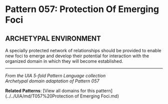 # Pattern 057: Protection Of Emerging Foci

## ARCHETYPAL ENVIRONMENT

A specially protected network of relationships should be provided to enable new foci to emerge and develop their potential for interaction with the organized domain in which they will become established.

---

*From the UIA 5-fold Pattern Language collection*  
*Archetypal domain adaptation of Pattern 057*

**Related Patterns**: [View all domains for this pattern](../../UIA/md/T057%20Protection of Emerging Foci.md)
